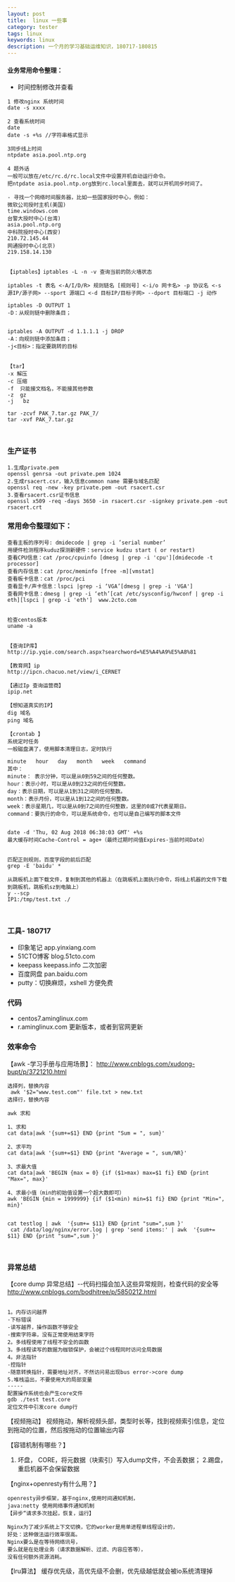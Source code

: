 ```yaml
---
layout: post
title:  linux 一些事
category: tester
tags: linux
keywords: linux
description: 一个月的学习基础运维知识，180717-180815
---
```


#### 业务常用命令整理：
- 时间控制修改并查看

```
1 修改nginx 系统时间
date -s xxxx

2 查看系统时间
date
date -s +%s //字符串格式显示

3同步线上时间
ntpdate asia.pool.ntp.org

4 题外话
一般可以放在/etc/rc.d/rc.local文件中设置开机自动运行命令。
把ntpdate asia.pool.ntp.org放到rc.local里面去，就可以开机同步时间了。

- 寻找一个网络时间服务器，比如一些国家授时中心，例如：
微软公司授时主机(美国)
time.windows.com
台警大授时中心(台湾)
asia.pool.ntp.org
中科院授时中心(西安)
210.72.145.44
网通授时中心(北京)
219.158.14.130


【iptables】iptables -L -n -v 查询当前的防火墙状态

iptables -t 表名 <-A/I/D/R> 规则链名 [规则号] <-i/o 网卡名> -p 协议名 <-s 源IP/源子网> --sport 源端口 <-d 目标IP/目标子网> --dport 目标端口 -j 动作

iptables -D OUTPUT 1
-D：从规则链中删除条目；


iptables -A OUTPUT -d 1.1.1.1 -j DROP
-A：向规则链中添加条目；
-j<目标>：指定要跳转的目标


【tar】
-x 解压
-c 压缩
-f  只能接文档名，不能接其他参数
-z  gz
-j   bz

tar -zcvf PAK_7.tar.gz PAK_7/
tar -xvf PAK_7.tar.gz



```


### 生产证书

```
1.生成private.pem
openssl genrsa -out private.pem 1024
2.生成rsacert.csr，输入信息common name 需要与域名匹配
openssl req -new -key private.pem -out rsacert.csr
3.查看rsacert.csr证书信息
openssl x509 -req -days 3650 -in rsacert.csr -signkey private.pem -out rsacert.crt
```

### 常用命令整理如下：

```
查看主板的序列号: dmidecode | grep -i ’serial number’
用硬件检测程序kuduz探测新硬件：service kudzu start ( or restart)
查看CPU信息：cat /proc/cpuinfo [dmesg | grep -i 'cpu'][dmidecode -t processor]
查看内存信息：cat /proc/meminfo [free -m][vmstat]
查看板卡信息：cat /proc/pci
查看显卡/声卡信息：lspci |grep -i ‘VGA’[dmesg | grep -i 'VGA']
查看网卡信息：dmesg | grep -i ‘eth’[cat /etc/sysconfig/hwconf | grep -i eth][lspci | grep -i 'eth']  www.2cto.com  


检查centos版本
uname -a


【查询IP库】
http://ip.yqie.com/search.aspx?searchword=%E5%A4%A9%E5%A8%81

【教育网】ip
http://ipcn.chacuo.net/view/i_CERNET

【通过Ip 查询运营商】
ipip.net

【想知道真实的IP】
dig 域名
ping 域名

【crontab 】
系统定时任务
一般磁盘满了，使用脚本清理日志，定时执行

minute   hour   day   month   week   command
其中：
minute： 表示分钟，可以是从0到59之间的任何整数。
hour：表示小时，可以是从0到23之间的任何整数。
day：表示日期，可以是从1到31之间的任何整数。
month：表示月份，可以是从1到12之间的任何整数。
week：表示星期几，可以是从0到7之间的任何整数，这里的0或7代表星期日。
command：要执行的命令，可以是系统命令，也可以是自己编写的脚本文件


date -d 'Thu, 02 Aug 2018 06:38:03 GMT' +%s
最大缓存时间Cache-Control = age+（最终过期时间值Expires-当前时间Date）


匹配正则规则，百度字段的前后匹配
grep -E 'baidu' *

从跳板机上面下载文件，复制到其他的机器上（在跳板机上面执行命令，将线上机器的文件下载到跳板机，跳板机sz到电脑上）
y --scp
IP1:/tmp/test.txt ./



```


### 工具- 180717
- 印象笔记 app.yinxiang.com
- 51CTO博客 blog.51cto.com
- keepass keepass.info 二次加密
- 百度网盘 pan.baidu.com
- putty：切换麻烦，xshell 方便免费


### 代码
- centos7.aminglinux.com
- r.aminglinux.com 更新版本，或者到官网更新

### 效率命令
【awk -学习手册与应用场景】：
http://www.cnblogs.com/xudong-bupt/p/3721210.html

```
选择列，替换内容
 awk '$2="www.test.com"' file.txt > new.txt
选择行，替换内容

awk 求和

1、求和
cat data|awk '{sum+=$1} END {print "Sum = ", sum}'

2、求平均
cat data|awk '{sum+=$1} END {print "Average = ", sum/NR}'

3、求最大值
cat data|awk 'BEGIN {max = 0} {if ($1>max) max=$1 fi} END {print "Max=", max}'

4、求最小值（min的初始值设置一个超大数即可）
awk 'BEGIN {min = 1999999} {if ($1<min) min=$1 fi} END {print "Min=", min}'


cat testlog | awk  '{sum+= $11} END {print "sum=",sum }'
 cat /data/log/nginx/error.log | grep 'send items:' | awk  '{sum+= $11} END {print "sum=",sum }'



```



### 异常总结

【core dump 异常总结】--代码扫描会加入这些异常规则，检查代码的安全等
http://www.cnblogs.com/bodhitree/p/5850212.html
```

1。内存访问越界
-下标错误
-读写越界，操作函数不够安全
-搜索字符串，没有正常使用结束字符
2。多线程使用了线程不安全的函数
3。多线程读写的数据为枷锁保护，会被过个线程同时访问全局数据
4。非法指针
-控指针
-随意转换指针，需要地址对齐，不然访问易出现bus error->core dump
5.堆栈溢出，不要使用大的局部变量
-----
配置操作系统也会产生core文件
gdb ./test test.core
定位文件中引发core dump行

```


【视频拖动】
视频拖动，解析视频头部，类型时长等，找到视频索引信息，定位到拖动的位置，然后按拖动的位置输出内容

【容错机制有哪些？】
1. 坏盘， CORE，将元数据（块索引）写入dump文件，不会丢数据；
2.踢盘，重启机器不会保留数据

【nginx+openresty有什么用？】
```
openresty异步框架，基于nginx,使用时间通知机制，
java:netty 使用网络事件通知机制
【异步“请求多次挂起，恢复，运行】

Nginx为了减少系统上下文切换，它的worker是用单进程单线程设计的，
好处：这种做法运行效率很高。
Nginx要么是在等待网络讯号，
要么就是在处理业务（请求数据解析、过滤、内容应答等），
没有任何额外资源消耗。
```

【lru算法】
缓存优先级，高优先级不会删，优先级越低就会被io系统清理掉
